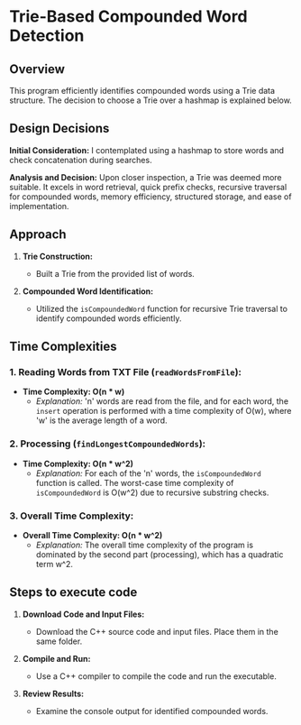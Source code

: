 # Trie-Based Compounded Word Detection

## Overview

This program efficiently identifies compounded words using a Trie data structure. The decision to choose a Trie over a hashmap is explained below.

## Design Decisions

**Initial Consideration:**
I contemplated using a hashmap to store words and check concatenation during searches.

**Analysis and Decision:**
Upon closer inspection, a Trie was deemed more suitable. It excels in word retrieval, quick prefix checks, recursive traversal for compounded words, memory efficiency, structured storage, and ease of implementation.

## Approach

1. **Trie Construction:**
   - Built a Trie from the provided list of words.

2. **Compounded Word Identification:**
   - Utilized the `isCompoundedWord` function for recursive Trie traversal to identify compounded words efficiently.

## Time Complexities

### 1. Reading Words from TXT File (`readWordsFromFile`):
   - **Time Complexity: O(n * w)**
     - *Explanation:* 'n' words are read from the file, and for each word, the `insert` operation is performed with a time complexity of O(w), where 'w' is the average length of a word.

### 2. Processing (`findLongestCompoundedWords`):
   - **Time Complexity: O(n * w^2)**
     - *Explanation:* For each of the 'n' words, the `isCompoundedWord` function is called. The worst-case time complexity of `isCompoundedWord` is O(w^2) due to recursive substring checks.

### 3. Overall Time Complexity:
   - **Overall Time Complexity: O(n * w^2)**
     - *Explanation:* The overall time complexity of the program is dominated by the second part (processing), which has a quadratic term w^2.



## Steps to execute code

1. **Download Code and Input Files:**
   - Download the C++ source code and input files. Place them in the same folder.

2. **Compile and Run:**
   - Use a C++ compiler to compile the code and run the executable.

3. **Review Results:**
   - Examine the console output for identified compounded words.

